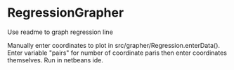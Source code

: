 # RegressionGrapher
Use readme to graph regression line

Manually enter coordinates to plot in src/grapher/Regression.enterData(). Enter variable "pairs" for number of coordinate paris then enter coordinates themselves. Run in netbeans ide.
